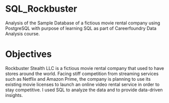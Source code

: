 # SQL_Rockbuster
Analysis of the Sample Database of a fictious movie rental company using PostgreSQL with purpose of learning SQL as part of Careerfoundry Data Analysis course. 
# Objectives
Rockbuster Stealth LLC is a fictious movie rental company that used to have stores around the world. Facing stiff competition from streaming services such as Netflix and Amazon Prime, the company is planning to use its existing movie licenses to launch an online video rental service in order to stay competitive. I used SQL to analyze the data and to provide data-driven insights.
